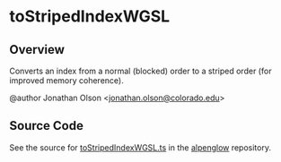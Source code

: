 # toStripedIndexWGSL

## Overview

Converts an index from a normal (blocked) order to a striped order (for improved memory coherence).

@author Jonathan Olson &lt;jonathan.olson@colorado.edu&gt;



## Source Code

See the source for [toStripedIndexWGSL.ts](https://github.com/phetsims/alpenglow/blob/main/js/webgpu/wgsl/gpu/toStripedIndexWGSL.ts) in the [alpenglow](https://github.com/phetsims/alpenglow) repository.
